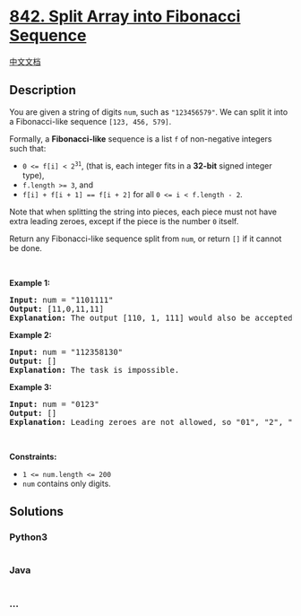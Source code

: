 # [842. Split Array into Fibonacci Sequence](https://leetcode.com/problems/split-array-into-fibonacci-sequence)

[中文文档](/solution/0800-0899/0842.Split%20Array%20into%20Fibonacci%20Sequence/README.md)

## Description

<p>You are given a string of digits <code>num</code>, such as <code>&quot;123456579&quot;</code>. We can split it into a Fibonacci-like sequence <code>[123, 456, 579]</code>.</p>

<p>Formally, a <strong>Fibonacci-like</strong> sequence is a list <code>f</code> of non-negative integers such that:</p>

<ul>
	<li><code>0 &lt;= f[i] &lt; 2<sup>31</sup></code>, (that is, each integer fits in a <strong>32-bit</strong> signed integer type),</li>
	<li><code>f.length &gt;= 3</code>, and</li>
	<li><code>f[i] + f[i + 1] == f[i + 2]</code> for all <code>0 &lt;= i &lt; f.length - 2</code>.</li>
</ul>

<p>Note that when splitting the string into pieces, each piece must not have extra leading zeroes, except if the piece is the number <code>0</code> itself.</p>

<p>Return any Fibonacci-like sequence split from <code>num</code>, or return <code>[]</code> if it cannot be done.</p>

<p>&nbsp;</p>
<p><strong>Example 1:</strong></p>

<pre>
<strong>Input:</strong> num = &quot;1101111&quot;
<strong>Output:</strong> [11,0,11,11]
<strong>Explanation:</strong> The output [110, 1, 111] would also be accepted.
</pre>

<p><strong>Example 2:</strong></p>

<pre>
<strong>Input:</strong> num = &quot;112358130&quot;
<strong>Output:</strong> []
<strong>Explanation:</strong> The task is impossible.
</pre>

<p><strong>Example 3:</strong></p>

<pre>
<strong>Input:</strong> num = &quot;0123&quot;
<strong>Output:</strong> []
<strong>Explanation:</strong> Leading zeroes are not allowed, so &quot;01&quot;, &quot;2&quot;, &quot;3&quot; is not valid.
</pre>

<p>&nbsp;</p>
<p><strong>Constraints:</strong></p>

<ul>
	<li><code>1 &lt;= num.length &lt;= 200</code></li>
	<li><code>num</code> contains only digits.</li>
</ul>

## Solutions

<!-- tabs:start -->

### **Python3**

```python


```

### **Java**

```java


```

### **...**

```


```

<!-- tabs:end -->
